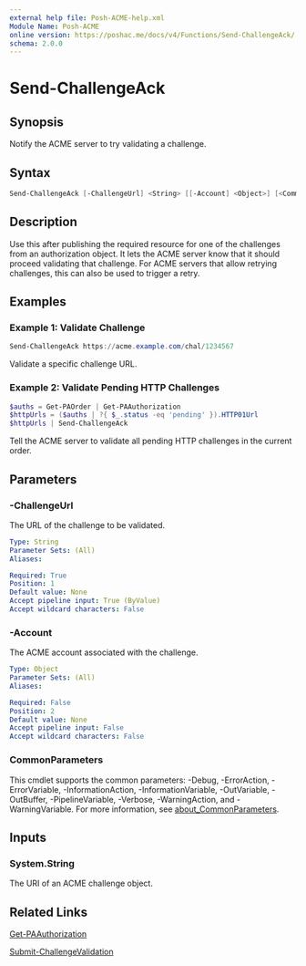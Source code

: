 ```yaml
---
external help file: Posh-ACME-help.xml
Module Name: Posh-ACME
online version: https://poshac.me/docs/v4/Functions/Send-ChallengeAck/
schema: 2.0.0
---
```


# Send-ChallengeAck

## Synopsis

Notify the ACME server to try validating a challenge.

## Syntax

```powershell
Send-ChallengeAck [-ChallengeUrl] <String> [[-Account] <Object>] [<CommonParameters>]
```

## Description

Use this after publishing the required resource for one of the challenges from an authorization object.
It lets the ACME server know that it should proceed validating that challenge. For ACME servers that allow retrying challenges, this can also be used to trigger a retry.

## Examples

### Example 1: Validate Challenge

```powershell
Send-ChallengeAck https://acme.example.com/chal/1234567
```

Validate a specific challenge URL.

### Example 2: Validate Pending HTTP Challenges

```powershell
$auths = Get-PAOrder | Get-PAAuthorization
$httpUrls = ($auths | ?{ $_.status -eq 'pending' }).HTTP01Url
$httpUrls | Send-ChallengeAck
```

Tell the ACME server to validate all pending HTTP challenges in the current order.

## Parameters

### -ChallengeUrl
The URL of the challenge to be validated.

```yaml
Type: String
Parameter Sets: (All)
Aliases:

Required: True
Position: 1
Default value: None
Accept pipeline input: True (ByValue)
Accept wildcard characters: False
```

### -Account
The ACME account associated with the challenge.

```yaml
Type: Object
Parameter Sets: (All)
Aliases:

Required: False
Position: 2
Default value: None
Accept pipeline input: False
Accept wildcard characters: False
```

### CommonParameters
This cmdlet supports the common parameters: -Debug, -ErrorAction, -ErrorVariable, -InformationAction, -InformationVariable, -OutVariable, -OutBuffer, -PipelineVariable, -Verbose, -WarningAction, and -WarningVariable. For more information, see [about_CommonParameters](http://go.microsoft.com/fwlink/?LinkID=113216).

## Inputs

### System.String
The URI of an ACME challenge object.

## Related Links

[Get-PAAuthorization](Get-PAAuthorization.md)

[Submit-ChallengeValidation](Submit-ChallengeValidation.md)
